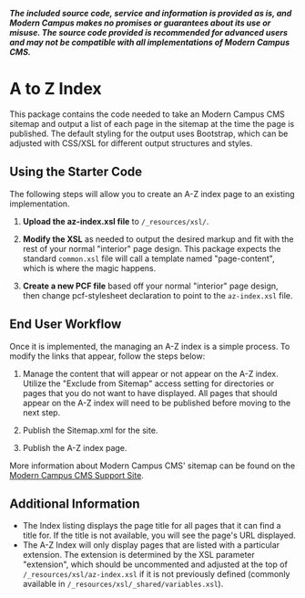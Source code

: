 ***The included source code, service and information is provided as is, and Modern Campus makes no promises or guarantees about its use or misuse. The source code provided is recommended for advanced users and may not be compatible with all implementations of Modern Campus CMS.***

# A to Z Index

This package contains the code needed to take an Modern Campus CMS sitemap and output a list of each page in the sitemap at the time the page is published. The default styling for the output uses Bootstrap, which can be adjusted with CSS/XSL for different output structures and styles. 

## Using the Starter Code

The following steps will allow you to create an A-Z index page to an existing implementation. 

1. **Upload the az-index.xsl file** to `/_resources/xsl/`. 

2. **Modify the XSL** as needed to output the desired markup and fit with the rest of your normal "interior" page design. This package expects the standard `common.xsl` file will call a template named "page-content", which is where the magic happens. 

3. **Create a new PCF file** based off your normal "interior" page design, then change pcf-stylesheet declaration to point to the `az-index.xsl` file.

## End User Workflow

Once it is implemented, the managing an A-Z index is a simple process. To modify the links that appear, follow the steps below:

1. Manage the content that will appear or not appear on the A-Z index. Utilize the "Exclude from Sitemap" access setting for directories or pages that you do not want to have displayed. All pages that should appear on the A-Z index will need to be published before moving to the next step.

3. Publish the Sitemap.xml for the site.

4. Publish the A-Z index page.

More information about Modern Campus CMS' sitemap can be found on the [Modern Campus CMS Support Site](https://support.moderncampus.com/cms/administration/setup/sites/index.html#publish).

## Additional Information

- The Index listing displays the page title for all pages that it can find a title for. If the title is not available, you will see the page's URL displayed. 
- The A-Z Index will only display pages that are listed with a particular extension. The extension is determined by the XSL parameter "extension", which should be uncommented and adjusted at the top of `/_resources/xsl/az-index.xsl` if it is not previously defined (commonly available in `/_resources/xsl/_shared/variables.xsl`). 
